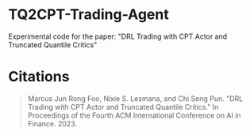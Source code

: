 # TQ2CPT-Trading-Agent
Experimental code for the paper: "DRL Trading with CPT Actor and Truncated Quantile Critics"

# Citations
> Marcus Jun Rong Foo, Nixie S. Lesmana, and Chi Seng Pun. "DRL Trading with CPT Actor and Truncated Quantile Critics." In Proceedings of the Fourth ACM International Conference on AI in Finance. 2023.
